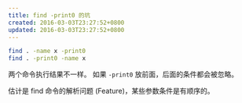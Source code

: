 ```yaml
---
title: find -print0 的坑
created: 2016-03-03T23:27:52+0800
updated: 2016-03-03T23:27:52+0800
---
```



```bash
find . -name x -print0
find . -print0 -name x
```

两个命令执行结果不一样。
如果 `-print0` 放前面，后面的条件都会被忽略。

估计是 find 命令的解析问题 (Feature)，某些参数条件是有顺序的。
